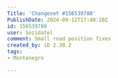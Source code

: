 ```yaml
---
Title: 'Changeset #156539780'
PublishDate: 2024-09-12T17:40:20Z
id: 156539780
user: Sozidatel
comment: Small road position fixes
created_by: iD 2.30.2
tags:
- Montenegro

---
```

